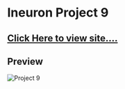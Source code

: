 # Ineuron Project 9


## [Click Here to view site....](https://pankaj-kb.github.io/Ineuron-Project-9/)


## Preview

![Project 9](https://drive.google.com/file/d/1Df4AjfJgokUq76H7ard-fbQxilab1KpV/view)